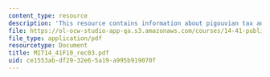 ```yaml
---
content_type: resource
description: 'This resource contains information about pigouvian tax and public goods. '
file: https://ol-ocw-studio-app-qa.s3.amazonaws.com/courses/14-41-public-finance-and-public-policy-fall-2010/ce1553abdf2932e65a19a995b919070f_MIT14_41F10_rec03.pdf
file_type: application/pdf
resourcetype: Document
title: MIT14_41F10_rec03.pdf
uid: ce1553ab-df29-32e6-5a19-a995b919070f
---
```

